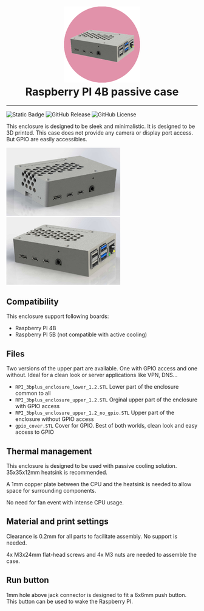 <h1 align="center">
    <img src="https://github.com/AntoninPvr/RPI4B_Case/blob/main/img/logo.png?raw=true" alt="RPI Enclosure Logo" width="200"></a>
    <br>
    Raspberry PI 4B passive case
</h1>

---
![Static Badge](https://img.shields.io/badge/status-active-green)
![GitHub Release](https://img.shields.io/github/v/release/AntoninPvr/RPI4B_Case)
![GitHub License](https://img.shields.io/github/license/AntoninPvr/RPI4B_Case)

This enclosure is designed to be sleek and minimalistic. It is designed to be 3D printed. This case does not provide any camera or display port access. But GPIO are easily accessibles.

<p float="left">
  <img src="https://github.com/AntoninPvr/RPI4B_Case/blob/main/img/render_sd_hdmi.jpg?raw=true"  width="300"/>
  <img src="https://github.com/AntoninPvr/RPI4B_Case/blob/main/img/render_hdmi_usb.jpg?raw=true" width="300" /> 
</p>


## Compatibility
This enclosure support following boards:

* Raspberry PI 4B
* Raspberry PI 5B (not compatible with active cooling)

## Files

Two versions of the upper part are available. One with GPIO access and one without. Ideal for a clean look or server applications like VPN, DNS...

* `RPI_3bplus_enclosure_lower_1.2.STL` Lower part of the enclosure common to all
* `RPI_3bplus_enclosure_upper_1.2.STL` Orginal upper part of the enclosure with GPIO access
* `RPI_3bplus_enclosure_upper_1.2_no_gpio.STL` Upper part of the enclosure without GPIO access
* `gpio_cover.STL` Cover for GPIO. Best of both worlds, clean look and easy access to GPIO


## Thermal management
This enclosure is designed to be used with passive cooling solution. 35x35x12mm heatsink is recommended.

A 1mm copper plate between the CPU and the heatsink is needed to allow space for surrounding components.

No need for fan event with intense CPU usage.

## Material and print settings
Clearance is 0.2mm for all parts to facilitate assembly. No support is needed.

4x M3x24mm flat-head screws and 4x M3 nuts are needed to assemble the case.

## Run button
1mm hole above jack connector is designed to fit a 6x6mm push button. This button can be used to wake the Raspberry PI.
